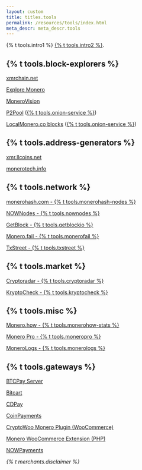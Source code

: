 ```yaml
---
layout: custom
title: titles.tools
permalink: /resources/tools/index.html
meta_descr: meta_descr.tools
---
```


<div class="text-center container description">
    <p>
        {% t tools.intro1 %}
        <a href="https://github.com/monero-project/monero-site/issues" target="_blank" rel="noreferrer noopener">{% t tools.intro2 %}</a>.
    </p>
</div>

<section class="container tools">
    <div class="row">
        <div class="left half no-pad-sm col-lg-6 col-md-6 col-sm-12 col-xs-12">
            <div class="info-block">
                <div class="row">
                    <div class="col">
                        <h2>{% t tools.block-explorers %}</h2>
                        <p><a href="https://xmrchain.net/" target="_blank">xmrchain.net</a></p>
                        <p><a href="https://www.exploremonero.com/" target="_blank">Explore Monero</a></p>
                        <p><a href="https://monerovision.com" target="_blank">MoneroVision</a></p>
                        <p><a href="https://p2pool.io/explorer/" target="_blank">P2Pool</a> (<a href="http://yucmgsbw7nknw7oi3bkuwudvc657g2xcqahhbjyewazusyytapqo4xid.onion/explorer/">{% t tools.onion-service %}</a>)</p>
                        <p><a href="https://localmonero.co/blocks/" target="_blank">LocalMonero.co blocks</a> (<a href="http://nehdddktmhvqklsnkjqcbpmb63htee2iznpcbs5tgzctipxykpj6yrid.onion/blocks" target="_blank">{% t tools.onion-service %}</a>)</p>
                    </div>
                </div>
            </div>
        </div>
        <div class="right half col-lg-6 col-md-6 col-sm-12 col-xs-12">
            <div class="info-block">
                <div class="row">
                    <div class="col">
                        <h2>{% t tools.address-generators %}</h2>
                        <p><a href="https://xmr.llcoins.net/" target="_blank">xmr.llcoins.net</a></p>
                        <p><a href="https://monerotech.info/" target="_blank">monerotech.info</a></p>
                    </div>
                </div>
            </div>
        </div>
    </div>
    <div class="row">
        <div class="left half col-lg-6 col-md-6 col-sm-12 col-xs-12">
            <div class="info-block">
                <div class="row">
                    <div class="col">
                        <h2>{% t tools.network %}</h2>
                        <p><a href="https://monerohash.com/nodes-distribution.html" target="_blank">monerohash.com - {% t tools.monerohash-nodes %}</a></p>
                        <p><a href="https://nownodes.io/nodes/monero-xmr" target="_blank">NOWNodes - {% t tools.nownodes %}</a></p>
                        <p><a href="https://getblock.io" target="_blank">GetBlock - {% t tools.getblockio %}</a></p>
                        <p><a href="https://monero.fail/" target="_blank">Monero.fail - {% t tools.monerofail %}</a></p>
                        <p><a href="https://tx.town/v/xmr" target="_blank">TxStreet - {% t tools.txstreet %}</a></p>
                    </div>
                </div>
            </div>
        </div>
        <div class="right half col-lg-6 col-md-6 col-sm-12 col-xs-12">
            <div class="info-block">
                <div class="row">
                    <div class="col">
                        <h2>{% t tools.market %}</h2>
                        <p><a href="https://cryptoradar.co/buy-monero" target="_blank">Cryptoradar - {% t tools.cryptoradar %}</a></p>
                        <p><a href="https://kryptocheck.de" target="_blank">KryptoCheck - {% t tools.kryptocheck %}</a></p>
                    </div>
                </div>
            </div>
        </div>
    </div>
    <div class="row">
        <div class="left half col-lg-6 col-md-6 col-sm-12 col-xs-12">
            <div class="info-block">
                <div class="row">
                    <div class="col">
                        <h2>{% t tools.misc %}</h2>
                        <p><a href="https://www.monero.how/" target="_blank">Monero.how - {% t tools.monerohow-stats %}</a></p>
                        <p><a href="https://moneroj.net/sfmodel/" target="_blank">Monero Pro - {% t tools.moneropro %}</a></p>
                        <p><a href="https://libera.monerologs.net/" target="_blank">MoneroLogs - {% t tools.monerologs %}</a></p>
                    </div>
                </div>
            </div>
        </div>
        <div class="right half col-lg-6 col-md-6 col-sm-12 col-xs-12">
            <div class="info-block">
                <div class="row">
                    <div class="col">
                        <h2 id="payment-gateways">{% t tools.gateways %}</h2>
                        <p><a href="https://btcpayserver.org" target="_blank">BTCPay Server</a></p>
                        <p><a href="https://bitcart.ai" target="_blank">Bitcart</a></p>
                        <p><a href="https://www.cdpay.eu/" target="_blank">CDPay</a></p>
                        <p><a href="https://www.coinpayments.net/" target="_blank">CoinPayments</a></p>
                        <p><a href="https://www.cryptowoo.com/" target="_blank">CryptoWoo Monero Plugin (WooCommerce)</a></p>
                        <p><a href="https://github.com/monero-integrations/monerowp" target="_blank">Monero WooCommerce Extension (PHP)</a></p>
                        <p><a href="https://nowpayments.io/" target="_blank">NOWPayments</a></p>
                    </div>
                </div>
            </div>
        </div>
    </div>
</section>

<div class="text-center container description">
    <p>
        <em>{% t merchants.disclaimer %}</em>
    </p>
</div>
